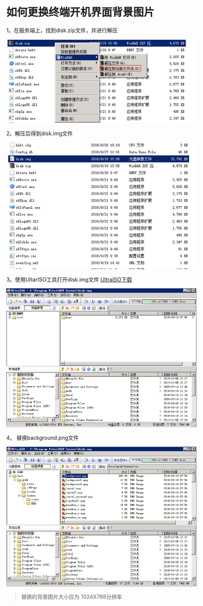 # 如何更换终端开机界面背景图片

1。在服务端上，找到disk.zip文件，并进行解压

![](/assets/118-1.png)

2。解压后得到disk.img文件


![](/assets/118-2.png)


3。使用UltarISO工具打开disk.img文件   [UltraISO下载](http://vpn.os-v.com:82/%E5%B7%A5%E5%85%B7/UltraISO.zip)


![](/assets/118-3.png)


4。 替换background.png文件

![](/assets/118-4.png)


>替换的背景图片大小应为  1024X768分辨率









